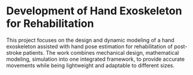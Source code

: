 # Development of Hand Exoskeleton for Rehabilitation
This project focuses on the design and dynamic modeling of a hand exoskeleton assisted with hand pose estimation for rehabilitation of post-stroke patients. The work combines mechanical design, mathematical modeling, simulation into one integrated framework, to provide accurate movements while being lightweight and adaptable to different sizes.
